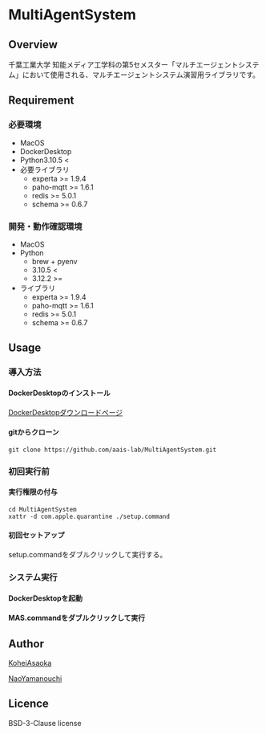 # MultiAgentSystem

## Overview
千葉工業大学 知能メディア工学科の第5セメスター「マルチエージェントシステム」において使用される、マルチエージェントシステム演習用ライブラリです。

## Requirement
### 必要環境
- MacOS
- DockerDesktop
- Python3.10.5 <
- 必要ライブラリ
  - experta >= 1.9.4
  - paho-mqtt >= 1.6.1
  - redis >= 5.0.1
  - schema >= 0.6.7

### 開発・動作確認環境
- MacOS
- Python
  - brew + pyenv
  - 3.10.5 <
  - 3.12.2 >=
- ライブラリ
  - experta >= 1.9.4
  - paho-mqtt >= 1.6.1
  - redis >= 5.0.1
  - schema >= 0.6.7

## Usage
### 導入方法
#### DockerDesktopのインストール
[DockerDesktopダウンロードページ](https://docs.docker.jp/desktop/install/mac-install.html)
#### gitからクローン
```
git clone https://github.com/aais-lab/MultiAgentSystem.git
```
### 初回実行前
#### 実行権限の付与
```
cd MultiAgentSystem
xattr -d com.apple.quarantine ./setup.command
```
#### 初回セットアップ
setup.commandをダブルクリックして実行する。

### システム実行
#### DockerDesktopを起動
#### MAS.commandをダブルクリックして実行

## Author
[KoheiAsaoka](https://github.com/asaoka-zemi)

[NaoYamanouchi](https://github.com/ClairdelunaEve)

## Licence
BSD-3-Clause license
